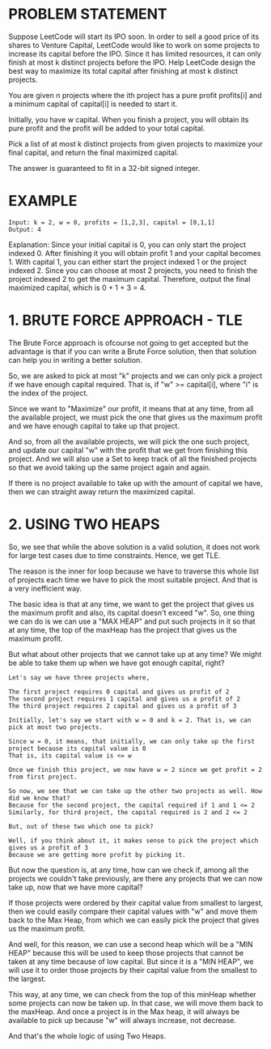 # PROBLEM STATEMENT

Suppose LeetCode will start its IPO soon. In order to sell a good price of its shares to Venture Capital, LeetCode would like to work on some projects to increase its capital before the IPO. Since it has limited resources, it can only finish at most k distinct projects before the IPO. Help LeetCode design the best way to maximize its total capital after finishing at most k distinct projects.

You are given n projects where the ith project has a pure profit profits[i] and a minimum capital of capital[i] is needed to start it.

Initially, you have w capital. When you finish a project, you will obtain its pure profit and the profit will be added to your total capital.

Pick a list of at most k distinct projects from given projects to maximize your final capital, and return the final maximized capital.

The answer is guaranteed to fit in a 32-bit signed integer.

# EXAMPLE

    Input: k = 2, w = 0, profits = [1,2,3], capital = [0,1,1]
    Output: 4

Explanation: Since your initial capital is 0, you can only start the project indexed 0.
After finishing it you will obtain profit 1 and your capital becomes 1.
With capital 1, you can either start the project indexed 1 or the project indexed 2.
Since you can choose at most 2 projects, you need to finish the project indexed 2 to get the maximum capital.
Therefore, output the final maximized capital, which is 0 + 1 + 3 = 4.

# **1. BRUTE FORCE APPROACH - TLE**
The Brute Force approach is ofcourse not going to get accepted but the advantage is that if you can write a Brute Force solution, then that solution can help you in writing a better solution.

So, we are asked to pick at most "k" projects and we can only pick a project if we have enough capital required. That is, if "w" >= capital[i], where "i" is the index of the project.

Since we want to "Maximize" our profit, it means that at any time, from all the available project, we must pick the one that gives us the maximum profit and we have enough capital to take up that project.

And so, from all the available projects, we will pick the one such project, and update our capital "w" with the profit that we get from finishing this project. And we will also use a Set to keep track of all the finished projects so that we avoid taking up the same project again and again.

If there is no project available to take up with the amount of capital we have, then we can straight away return the maximized capital.

# **2. USING TWO HEAPS**

So, we see that while the above solution is a valid solution, it does not work for large test cases due to time constraints. Hence, we get TLE.

The reason is the inner for loop because we have to traverse this whole list of projects each time we have to pick the most suitable project. And that is a very inefficient way.

The basic idea is that at any time, we want to get the project that gives us the maximum profit and also, its capital doesn't exceed "w". So, one thing we can do is we can use a "MAX HEAP" and put such projects in it so that at any time, the top of the maxHeap has the project that gives us the maximum profit.

But what about other projects that we cannot take up at any time? We might be able to take them up when we have got enough capital, right?

	Let's say we have three projects where,
	
	The first project requires 0 capital and gives us profit of 2 
	The second project requires 1 capital and gives us a profit of 2
	The third project requires 2 capital and gives us a profit of 3

	Initially, let's say we start with w = 0 and k = 2. That is, we can pick at most two projects.
	
	Since w = 0, it means, that initially, we can only take up the first project because its capital value is 0
	That is, its capital value is <= w
	
	Once we finish this project, we now have w = 2 since we get profit = 2 from first project.
	
	So now, we see that we can take up the other two projects as well. How did we know that?
	Because for the second project, the capital required if 1 and 1 <= 2
	Similarly, for third project, the capital required is 2 and 2 <= 2
	
	But, out of these two which one to pick?
	
	Well, if you think about it, it makes sense to pick the project which gives us a profit of 3
	Because we are getting more profit by picking it.
	
But now the question is, at any time, how can we check if, among all the projects we couldn't take previously, are there any projects that we can now take up, now that we have more capital?

If those projects were ordered by their capital value from smallest to largest, then we could easily compare their capital values with "w" and move them back to the Max Heap, from which we can easily pick the project that gives us the maximum profit.
	
And well, for this reason, we can use a second heap which will be a "MIN HEAP" because this will be used to keep those projects that cannot be taken at any time because of low capital. But since it is a "MIN HEAP", we will use it to order those projects by their capital value from the smallest to the largest.

This way, at any time, we can check from the top of this minHeap whether some projects can now be taken up. In that case, we will move them back to the maxHeap. And once a project is in the Max heap, it will always be available to pick up because "w" will always increase, not decrease.

And that's the whole logic of using Two Heaps.